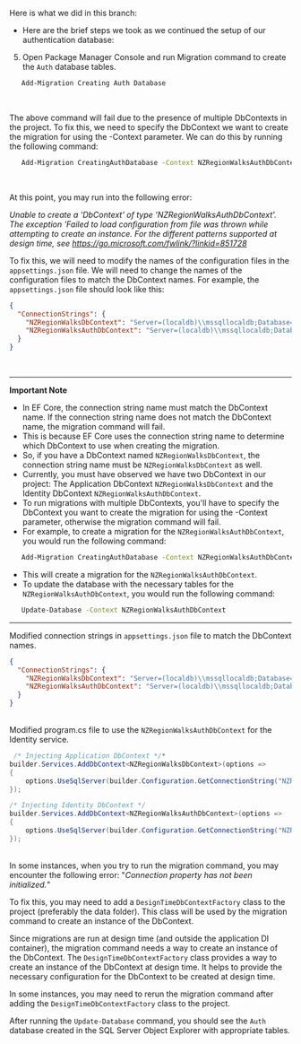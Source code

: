 Here is what we did in this branch:

- Here are the brief steps we took as we continued the setup of our authentication database:

5. Open Package Manager Console and run Migration command to create the `Auth` database tables.
  
```sh
   Add-Migration Creating Auth Database
 ```

<br>

The above command will fail due to the presence of multiple DbContexts in the project. To fix this, we need to specify the DbContext we want to create the migration for using the -Context parameter. We can do this by running the following command:

```sh
   Add-Migration CreatingAuthDatabase -Context NZRegionWalksAuthDbContext
```  
<br>

At this point, you may run into the following error:

*Unable to create a 'DbContext' of type 'NZRegionWalksAuthDbContext'. The exception 'Failed to load configuration from file <path> was thrown while attempting to create an instance. For the different patterns supported at design time, see https://go.microsoft.com/fwlink/?linkid=851728*

To fix this, we will need to modify the names of the configuration files in the `appsettings.json` file. We will need to change the names of the configuration files to match the DbContext names. For example, the `appsettings.json` file should look like this:
```json
{
  "ConnectionStrings": {
	"NZRegionWalksDbContext": "Server=(localdb)\\mssqllocaldb;Database=NZRegionWalks;Trusted_Connection=True;MultipleActiveResultSets=true",
	"NZRegionWalksAuthDbContext": "Server=(localdb)\\mssqllocaldb;Database=Auth;Trusted_Connection=True;MultipleActiveResultSets=true"
  }
}
```
<br>  

---
**Important Note**  
- In EF Core, the connection string name must match the DbContext name. If the connection string name does not match the DbContext name, the migration command will fail.
- This is because EF Core uses the connection string name to determine which DbContext to use when creating the migration.
- So, if you have a DbContext named `NZRegionWalksDbContext`, the connection string name must be `NZRegionWalksDbContext` as well.
- Currently, you must have observed we have two DbContext in our project: The Application DbContext `NZRegionWalksDbContext` and the Identity DbContext `NZRegionWalksAuthDbContext`. 
- To run migrations with multiple DbContexts, you'll have to specify the DbContext you want to create the migration for using the -Context parameter, otherwise the migration command will fail.
- For example, to create a migration for the `NZRegionWalksAuthDbContext`, you would run the following command:
```sh
   Add-Migration CreatingAuthDatabase -Context NZRegionWalksAuthDbContext
```
- This will create a migration for the `NZRegionWalksAuthDbContext`.
- To update the database with the necessary tables for the `NZRegionWalksAuthDbContext`, you would run the following command:
```sh
   Update-Database -Context NZRegionWalksAuthDbContext
```
---
Modified connection strings in `appsettings.json` file to match the DbContext names.
```json
{
  "ConnectionStrings": {
	"NZRegionWalksDbContext": "Server=(localdb)\\mssqllocaldb;Database=NZRegionWalks;Trusted_Connection=True;MultipleActiveResultSets=true",
	"NZRegionWalksAuthDbContext": "Server=(localdb)\\mssqllocaldb;Database=Auth;Trusted_Connection=True;MultipleActiveResultSets=true"
  }
}
```  
<br>Modified program.cs file to use the `NZRegionWalksAuthDbContext` for the Identity service.
```csharp
 /* Injecting Application DbContext */*
builder.Services.AddDbContext<NZRegionWalksDbContext>(options =>
{
    options.UseSqlServer(builder.Configuration.GetConnectionString("NZRegionWalksDbContext"));
});

/* Injecting Identity DbContext */
builder.Services.AddDbContext<NZRegionWalksAuthDbContext>(options =>
{
    options.UseSqlServer(builder.Configuration.GetConnectionString("NZRegionWalksAuthDbContext"));
});
```
<br>In some instances, when you try to run the migration command, you may encounter the following error:
"*Connection property has not been initialized.*"  

To fix this, you may need to add a `DesignTimeDbContextFactory` class to the project (preferably the data folder). This class will be used by the migration command to create an instance of the DbContext.  

Since migrations are run at design time (and outside the application DI container), the migration command needs a way to create an instance of the DbContext. The `DesignTimeDbContextFactory` class provides a way to create an instance of the DbContext at design time. It helps to provide the necessary configuration for the DbContext to be created at design time.  

In some instances, you may need to rerun the migration command after adding the `DesignTimeDbContextFactory` class to the project.  

After running the `Update-Database` command, you should see the `Auth` database created in the SQL Server Object Explorer with appropriate tables.